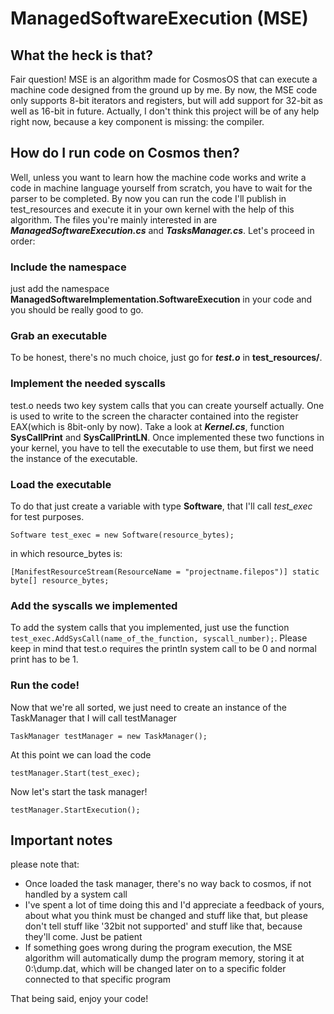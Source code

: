 # ManagedSoftwareExecution (MSE)
## What the heck is that?
Fair question! MSE is an algorithm made for CosmosOS that can execute a machine code designed from the ground up by me.
By now, the MSE code only supports 8-bit iterators and registers, but will add support for 32-bit as well as 16-bit in future.
Actually, I don't think this project will be of any help right now, because a key component is missing: the compiler.
## How do I run code on Cosmos then?
Well, unless you want to learn how the machine code works and write a code in machine language yourself from scratch, you have to wait for the parser to be completed.
By now you can run the code I'll publish in test_resources and execute it in your own kernel with the help of this algorithm. The files you're mainly interested in are ***ManagedSoftwareExecution.cs*** and ***TasksManager.cs***.
Let's proceed in order:
### Include the namespace
just add the namespace **ManagedSoftwareImplementation.SoftwareExecution** in your code and you should be really good to go.
### Grab an executable
To be honest, there's no much choice, just go for ***test.o*** in **test_resources/**.
### Implement the needed syscalls
test.o needs two key system calls that you can create yourself actually. One is used to write to the screen the character contained into the register EAX(which is 8bit-only by now).
Take a look at ***Kernel.cs***, function **SysCallPrint** and **SysCallPrintLN**.
Once implemented these two functions in your kernel, you have to tell the executable to use them, but first we need the instance of the executable.
### Load the executable
To do that just create a variable with type **Software**, that I'll call *test_exec* for test purposes.
```
Software test_exec = new Software(resource_bytes);
```
in which resource_bytes is:
```
[ManifestResourceStream(ResourceName = "projectname.filepos")] static byte[] resource_bytes;
```
### Add the syscalls we implemented
To add the system calls that you implemented, just use the function ```test_exec.AddSysCall(name_of_the_function, syscall_number);```.
Please keep in mind that test.o requires the println system call to be 0 and normal print has to be 1.
### Run the code!
Now that we're all sorted, we just need to create an instance of the TaskManager that I will call testManager
```
TaskManager testManager = new TaskManager();
```
At this point we can load the code
```
testManager.Start(test_exec);
```
Now let's start the task manager!
```
testManager.StartExecution();
```
## Important notes
please note that:
- Once loaded the task manager, there's no way back to cosmos, if not handled by a system call
- I've spent a lot of time doing this and I'd appreciate a feedback of yours, about what you think must be changed and stuff like that, but please don't tell stuff like '32bit not supported' and stuff like that, because they'll come. Just be patient
- If something goes wrong during the program execution, the MSE algorithm will automatically dump the program memory, storing it at 0:\dump.dat, which will be changed later on to a specific folder connected to that specific program

That being said, enjoy your code!
